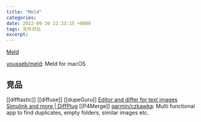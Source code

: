 ```yaml
---
title: "Meld"
categories: 
date: 2022-09-30 22:33:15 +0800
tags: 文件对比
excerpt: 
---
```




[Meld](https://meldmerge.org/)

[yousseb/meld](https://github.com/yousseb/meld): Meld for macOS




## 竞品


[[difftastic]]
[[diffuse]]
[[dupeGuru]]
[Editor and differ for text images Simulink and more | DiffPlug](https://www.diffplug.com/)
[[P4Merge]]
[qarmin/czkawka](https://github.com/qarmin/czkawka/): Multi functional app to find duplicates, empty folders, similar images etc.


